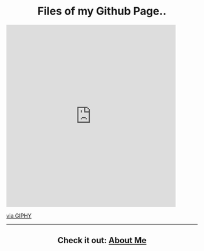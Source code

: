 <h1 align="center">Files of my Github Page..</h1>
  
  <iframe src="https://giphy.com/embed/cfUMNY4RfGhEc" width="446" height="480" frameBorder="0" class="giphy-embed" allowFullScreen></iframe><p><a href="https://giphy.com/gifs/pug-dat-face-look-cfUMNY4RfGhEc">via GIPHY</a></p>
  
<hr>
<h2 align="center">Check it out: <a href="https://imnethmina.github.io/about/">About Me</a></h2>
